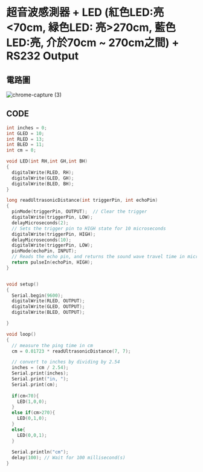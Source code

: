 # 超音波感測器 + LED (紅色LED:亮<70cm, 緑色LED: 亮>270cm, 藍色LED:亮, 介於70cm ~ 270cm之間) + RS232 Output

## 電路圖
![chrome-capture (3)](https://user-images.githubusercontent.com/89329117/134792900-afd24909-c75d-4245-b952-c68abe95ecc0.gif)

## CODE
````c
int inches = 0;
int GLED = 10;
int RLED = 13;
int BLED = 11;
int cm = 0;

void LED(int RH,int GH,int BH)
{
  digitalWrite(RLED, RH);
  digitalWrite(GLED, GH);
  digitalWrite(BLED, BH);
}

long readUltrasonicDistance(int triggerPin, int echoPin)
{
  pinMode(triggerPin, OUTPUT);  // Clear the trigger
  digitalWrite(triggerPin, LOW);
  delayMicroseconds(2);
  // Sets the trigger pin to HIGH state for 10 microseconds
  digitalWrite(triggerPin, HIGH);
  delayMicroseconds(10);
  digitalWrite(triggerPin, LOW);
  pinMode(echoPin, INPUT);
  // Reads the echo pin, and returns the sound wave travel time in microseconds
  return pulseIn(echoPin, HIGH);
}


void setup()
{
  Serial.begin(9600);
  digitalWrite(RLED, OUTPUT);
  digitalWrite(GLED, OUTPUT);
  digitalWrite(BLED, OUTPUT);

}

void loop()
{
  // measure the ping time in cm
  cm = 0.01723 * readUltrasonicDistance(7, 7);

  // convert to inches by dividing by 2.54
  inches = (cm / 2.54);
  Serial.print(inches);
  Serial.print("in, ");
  Serial.print(cm);
  
  if(cm<70){
    LED(1,0,0);
  }
  else if(cm>270){
    LED(0,1,0);
  }
  else{
    LED(0,0,1);
  }
  
  Serial.println("cm");
  delay(100); // Wait for 100 millisecond(s)
}
````
